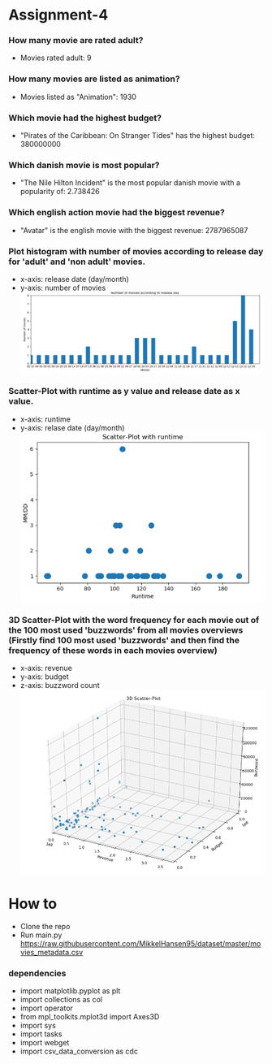 # Assignment-4

### How many movie are rated adult?
* Movies rated adult: 9

### How many movies are listed as animation?
* Movies listed as "Animation": 1930

### Which movie had the highest budget?
* "Pirates of the Caribbean: On Stranger Tides" has the highest budget: 380000000

### Which danish movie is most popular?
* "The Nile Hilton Incident" is the most popular danish movie with a popularity of: 2.738426

### Which english action movie had the biggest revenue?
* "Avatar" is the english movie with the biggest revenue: 2787965087

### Plot histogram with number of movies according to release day for 'adult' and 'non adult' movies.
* x-axis: release date (day/month)
* y-axis: number of movies 
![alt text](https://github.com/EZL1190/Assignment-4/blob/master/img/plot1.PNG)

### Scatter-Plot with runtime as y value and release date as x value.
* x-axis: runtime
* y-axis: relase date (day/month) 
![alt text](https://github.com/EZL1190/Assignment-4/blob/master/img/plot2.PNG)


### 3D Scatter-Plot with the word frequency for each movie out of the 100 most used 'buzzwords' from all movies overviews (Firstly find 100 most used 'buzzwords' and then find the frequency of these words in each movies overview)
* x-axis: revenue
* y-axis: budget
* z-axis: buzzword count 
![alt text](https://github.com/EZL1190/Assignment-4/blob/master/img/plot3.PNG)

# How to
* Clone the repo
* Run main.py https://raw.githubusercontent.com/MikkelHansen95/dataset/master/movies_metadata.csv

### dependencies 
* import matplotlib.pyplot as plt
* import collections as col
* import operator
* from mpl_toolkits.mplot3d import Axes3D
* import sys
* import tasks
* import webget
* import csv_data_conversion as cdc





